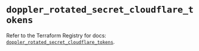 # `doppler_rotated_secret_cloudflare_tokens`

Refer to the Terraform Registry for docs: [`doppler_rotated_secret_cloudflare_tokens`](https://registry.terraform.io/providers/dopplerhq/doppler/1.21.0/docs/resources/rotated_secret_cloudflare_tokens).
